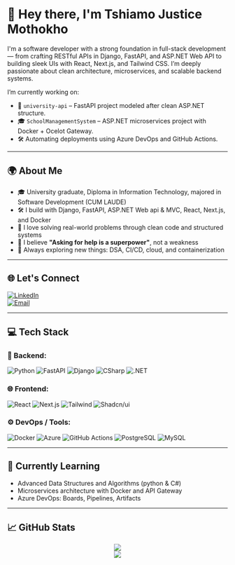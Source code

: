 # 👋 Hey there, I'm Tshiamo Justice Mothokho

I'm a software developer with a strong foundation in full-stack development — from crafting RESTful APIs in Django, FastAPI, and ASP.NET Web API to building sleek UIs with React, Next.js, and Tailwind CSS. I’m deeply passionate about clean architecture, microservices, and scalable backend systems.

I’m currently working on:
- 🏫 `university-api` – FastAPI project modeled after clean ASP.NET structure.
- 🎓 `SchoolManagementSystem` – ASP.NET microservices project with Docker + Ocelot Gateway.
- 🛠️ Automating deployments using Azure DevOps and GitHub Actions.

---

## 🌍 About Me
- 🎓 University graduate, Diploma in Information Technology, majored in Software Development (CUM LAUDE)  
- 🛠️ I build with Django, FastAPI, ASP.NET Web api & MVC, React, Next.js, and Docker  
- 🧠 I love solving real-world problems through clean code and structured systems  
- 💬 I believe **"Asking for help is a superpower"**, not a weakness  
- 🧪 Always exploring new things: DSA, CI/CD, cloud, and containerization

---

## 🌐 Let's Connect
[![LinkedIn](https://img.shields.io/badge/LinkedIn-blue?style=for-the-badge&logo=linkedin)](https://www.linkedin.com/in/tj-mothokho)  
[![Email](https://img.shields.io/badge/Email-D14836?style=for-the-badge&logo=gmail&logoColor=white)](mailto:tshiamomothokho@email.com)

---

## 💻 Tech Stack

### 🧠 Backend:
![Python](https://img.shields.io/badge/Python-3776AB?style=flat-square&logo=python&logoColor=white)
![FastAPI](https://img.shields.io/badge/FastAPI-009688?style=flat-square&logo=fastapi&logoColor=white)
![Django](https://img.shields.io/badge/Django-092E20?style=flat-square&logo=django)
![CSharp](https://img.shields.io/badge/C%23-239120?style=flat-square&logo=c-sharp&logoColor=white)
![.NET](https://img.shields.io/badge/.NET-512BD4?style=flat-square&logo=dotnet&logoColor=white)

### 🌐 Frontend:
![React](https://img.shields.io/badge/React-61DAFB?style=flat-square&logo=react)
![Next.js](https://img.shields.io/badge/Next.js-000000?style=flat-square&logo=nextdotjs)
![Tailwind](https://img.shields.io/badge/TailwindCSS-38B2AC?style=flat-square&logo=tailwind-css)
![Shadcn/ui](https://img.shields.io/badge/Shadcn_UI-000000?style=flat-square)

### ⚙️ DevOps / Tools:
![Docker](https://img.shields.io/badge/Docker-2496ED?style=flat-square&logo=docker&logoColor=white)
![Azure](https://img.shields.io/badge/Azure-0078D4?style=flat-square&logo=microsoft-azure&logoColor=white)
![GitHub Actions](https://img.shields.io/badge/GitHub_Actions-2088FF?style=flat-square&logo=github-actions&logoColor=white)
![PostgreSQL](https://img.shields.io/badge/PostgreSQL-4169E1?style=flat-square&logo=postgresql&logoColor=white)
![MySQL](https://img.shields.io/badge/MySQL-4479A1?style=flat-square&logo=mysql&logoColor=white)

---

## 🧠 Currently Learning
- Advanced Data Structures and Algorithms (python & C#)
- Microservices architecture with Docker and API Gateway
- Azure DevOps: Boards, Pipelines, Artifacts

---

## 📈 GitHub Stats

<p align="center">
  <img src="https://github-readme-stats.vercel.app/api?username=TJ-Mothokho&show_icons=true&theme=radical" />
  <br/>
  <img src="https://github-readme-stats.vercel.app/api/top-langs/?username=TJ-Mothokho&layout=compact&theme=radical" />
</p>
